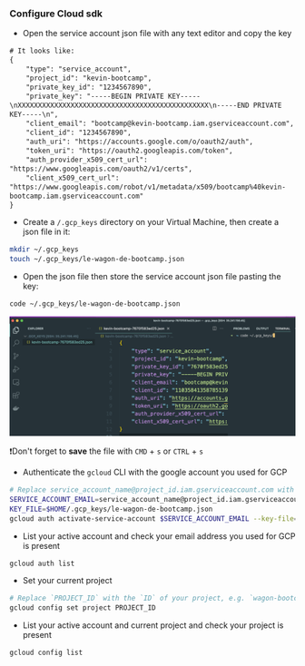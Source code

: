### Configure Cloud sdk

- Open the service account json file with any text editor and copy the key
```
# It looks like:
{
    "type": "service_account",
    "project_id": "kevin-bootcamp",
    "private_key_id": "1234567890",
    "private_key": "-----BEGIN PRIVATE KEY-----\nXXXXXXXXXXXXXXXXXXXXXXXXXXXXXXXXXXXXXXXXXXXXXXX\n-----END PRIVATE KEY-----\n",
    "client_email": "bootcamp@kevin-bootcamp.iam.gserviceaccount.com",
    "client_id": "1234567890",
    "auth_uri": "https://accounts.google.com/o/oauth2/auth",
    "token_uri": "https://oauth2.googleapis.com/token",
    "auth_provider_x509_cert_url": "https://www.googleapis.com/oauth2/v1/certs",
    "client_x509_cert_url": "https://www.googleapis.com/robot/v1/metadata/x509/bootcamp%40kevin-bootcamp.iam.gserviceaccount.com"
}
```
- Create a `/.gcp_keys` directory on your Virtual Machine, then create a json file in it:
``` bash
mkdir ~/.gcp_keys
touch ~/.gcp_keys/le-wagon-de-bootcamp.json
```
- Open the json file then store the service account json file pasting the key:
```bash
code ~/.gcp_keys/le-wagon-de-bootcamp.json
```
![service account json key](images/service_account_json_key.png)

❗️Don't forget to **save** the file with `CMD` + `s` or `CTRL` + `s`

- Authenticate the `gcloud` CLI with the google account you used for GCP
```bash
# Replace service_account_name@project_id.iam.gserviceaccount.com with your own
SERVICE_ACCOUNT_EMAIL=service_account_name@project_id.iam.gserviceaccount.com
KEY_FILE=$HOME/.gcp_keys/le-wagon-de-bootcamp.json
gcloud auth activate-service-account $SERVICE_ACCOUNT_EMAIL --key-file=$KEY_FILE
```
- List your active account and check your email address you used for GCP is present
```bash
gcloud auth list
```
- Set your current project
```bash
# Replace `PROJECT_ID` with the `ID` of your project, e.g. `wagon-bootcamp-123456`
gcloud config set project PROJECT_ID
```
- List your active account and current project and check your project is present
```bash
gcloud config list
```
